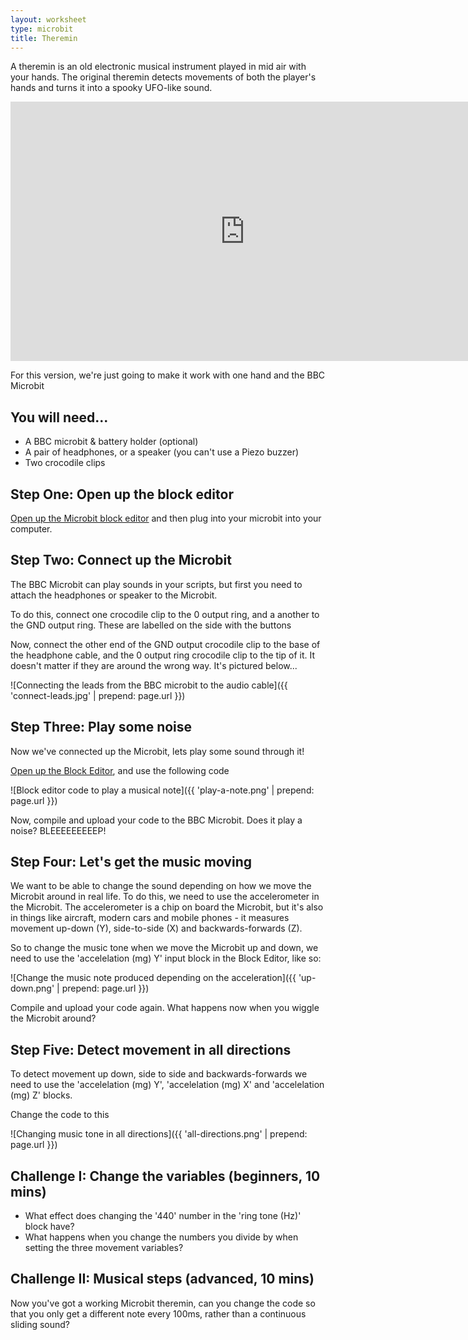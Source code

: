 ```yaml
---
layout: worksheet
type: microbit
title: Theremin
---
```


A theremin is an old electronic musical instrument played in mid air with your hands. The original theremin detects movements of both the player's hands and turns it into a spooky UFO-like sound.

<iframe width="750" height="415" src="https://www.youtube.com/embed/K6KbEnGnymk" frameborder="0" allowfullscreen></iframe>

For this version, we're just going to make it work with one hand and the BBC Microbit

## You will need...

- A BBC microbit & battery holder (optional)
- A pair of headphones, or a speaker (you can't use a Piezo buzzer)
- Two crocodile clips

## Step One: Open up the block editor

[Open up the Microbit block editor](https://www.microbit.co.uk/app/#create:xczaux) and then plug into your microbit into your computer.

## Step Two: Connect up the Microbit

The BBC Microbit can play sounds in your scripts, but first you need to attach the headphones or speaker to the Microbit.

To do this, connect one crocodile clip to the 0 output ring, and a another to the GND output ring. These are labelled on the side with the buttons

Now, connect the other end of the GND output crocodile clip to the base of the headphone cable, and the 0 output ring crocodile clip to the tip of it. It doesn't matter if they are around the wrong way. It's pictured below...

![Connecting the leads from the BBC microbit to the audio cable]({{ 'connect-leads.jpg' | prepend: page.url }})

## Step Three: Play some noise

Now we've connected up the Microbit, lets play some sound through it!

[Open up the Block Editor](https://www.microbit.co.uk/app/#create:xczaux), and use the following code

![Block editor code to play a musical note]({{ 'play-a-note.png' | prepend: page.url }})

Now, compile and upload your code to the BBC Microbit. Does it play a noise? BLEEEEEEEEEP!

## Step Four: Let's get the music moving

We want to be able to change the sound depending on how we move the Microbit around in real life. To do this, we need to use the accelerometer in the Microbit. The accelerometer is a chip on board the Microbit, but it's also in things like aircraft, modern cars and  mobile phones - it measures movement up-down (Y), side-to-side (X) and backwards-forwards (Z).

So to change the music tone when we move the Microbit up and down, we need to use the 'accelelation (mg) Y' input block in the Block Editor, like so:

![Change the music note produced depending on the acceleration]({{ 'up-down.png' | prepend: page.url }})

Compile and upload your code again. What happens now when you wiggle the Microbit around?

## Step Five: Detect movement in all directions

To detect movement up down, side to side and backwards-forwards we need to use the 'accelelation (mg) Y', 'accelelation (mg) X' and 'accelelation (mg) Z' blocks.

Change the code to this

![Changing music tone in all directions]({{ 'all-directions.png' | prepend: page.url }})

## Challenge I: Change the variables (beginners, 10 mins)

- What effect does changing the '440' number in the 'ring tone (Hz)' block have?
- What happens when you change the numbers you divide by when setting the three movement variables?

## Challenge II: Musical steps (advanced, 10 mins)

Now you've got a working Microbit theremin, can you change the code so that you only get a different note every 100ms, rather than a continuous sliding sound?

